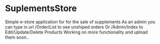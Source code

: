 # SuplementsStore
Simple e-store application for for the sale of supplements
As an admin you can type in url /Order/List to see unshiped orders
Or /Admin/Index to Edit/Update/Delete Products
Working on more functionality and upload them soon..
